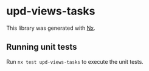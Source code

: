 # upd-views-tasks

This library was generated with [Nx](https://nx.dev).

## Running unit tests

Run `nx test upd-views-tasks` to execute the unit tests.
